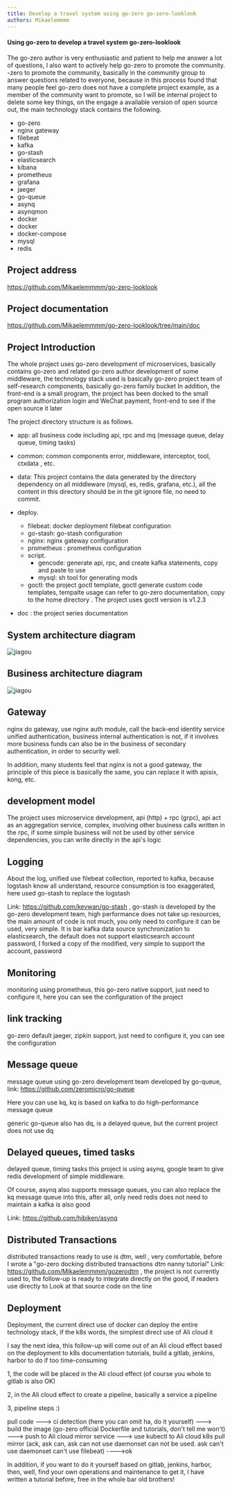 ```yaml
---
title: Develop a travel system using go-zero go-zero-looklook
authors: Mikaelemmmm
---
```



#### Using go-zero to develop a travel system go-zero-looklook



The go-zero author is very enthusiastic and patient to help me answer a lot of questions, I also want to actively help go-zero to promote the community. -zero to promote the community, basically in the community group to answer questions related to everyone, because in this process found that many people feel go-zero does not have a complete project example, as a member of the community want to promote, so I will be internal project to delete some key things, on the engage a available version of open source out, the main technology stack contains the following.

- go-zero
- nginx gateway
- filebeat
- kafka
- go-stash
- elasticsearch
- kibana
- prometheus
- grafana
- jaeger
- go-queue
- asynq
- asynqmon
- docker
- docker
- docker-compose
- mysql
- redis



## Project address

https://github.com/Mikaelemmmm/go-zero-looklook



## Project documentation
https://github.com/Mikaelemmmm/go-zero-looklook/tree/main/doc



## Project Introduction

The whole project uses go-zero development of microservices, basically contains go-zero and related go-zero author development of some middleware, the technology stack used is basically go-zero project team of self-research components, basically go-zero family bucket
In addition, the front-end is a small program, the project has been docked to the small program authorization login and WeChat payment, front-end to see if the open source it later



The project directory structure is as follows.


- app: all business code including api, rpc and mq (message queue, delay queue, timing tasks)

- common: common components error, middleware, interceptor, tool, ctxdata , etc.

- data: This project contains the data generated by the directory dependency on all middleware (mysql, es, redis, grafana, etc.), all the content in this directory should be in the git ignore file, no need to commit.

- deploy.

    - filebeat: docker deployment filebeat configuration
    - go-stash: go-stash configuration
    - nginx: nginx gateway configuration
    - prometheus : prometheus configuration
    - script.
        - gencode: generate api, rpc, and create kafka statements, copy and paste to use
        - mysql: sh tool for generating mods
    - goctl: the project goctl template, goctl generate custom code templates, tempalte usage can refer to go-zero documentation, copy to the home directory .
      The project uses goctl version is v1.2.3

- doc : the project series documentation



## System architecture diagram

![jiagou](../../resource/gozerolooklook.png)

## Business architecture diagram

![jiagou](../../resource/looklook-service.jpg)


## Gateway

nginx do gateway, use nginx auth module, call the back-end identity service unified authentication, business internal authentication is not, if it involves more business funds can also be in the business of secondary authentication, in order to security well.

In addition, many students feel that nginx is not a good gateway, the principle of this piece is basically the same, you can replace it with apisix, kong, etc.



## development model

The project uses microservice development, api (http) + rpc (grpc), api act as an aggregation service, complex, involving other business calls written in the rpc, if some simple business will not be used by other service dependencies, you can write directly in the api's logic



## Logging

About the log, unified use filebeat collection, reported to kafka, because logstash know all understand, resource consumption is too exaggerated, here used go-stash to replace the logstash

Link: https://github.com/kevwan/go-stash , go-stash is developed by the go-zero development team, high performance does not take up resources, the main amount of code is not much, you only need to configure it can be used, very simple. It is bar kafka data source synchronization to elasticsearch, the default does not support elasticsearch account password, I forked a copy of the modified, very simple to support the account, password



## Monitoring

monitoring using prometheus, this go-zero native support, just need to configure it, here you can see the configuration of the project



## link tracking

go-zero default jaeger, zipkin support, just need to configure it, you can see the configuration



## Message queue

message queue using go-zero development team developed by go-queue, link: https://github.com/zeromicro/go-queue

Here you can use kq, kq is based on kafka to do high-performance message queue

generic go-queue also has dq, is a delayed queue, but the current project does not use dq



## Delayed queues, timed tasks

delayed queue, timing tasks this project is using asynq, google team to give redis development of simple middleware.

Of course, asynq also supports message queues, you can also replace the kq message queue into this, after all, only need redis does not need to maintain a kafka is also good

Link: https://github.com/hibiken/asynq



## Distributed Transactions

distributed transactions ready to use is dtm, well , very comfortable, before I wrote a "go-zero docking distributed transactions dtm nanny tutorial" Link: https://github.com/Mikaelemmmm/gozerodtm , the project is not currently used to, the follow-up is ready to integrate directly on the good, if readers use directly to Look at that source code on the line



## Deployment

Deployment, the current direct use of docker can deploy the entire technology stack, if the k8s words, the simplest direct use of Ali cloud it

I say the next idea, this follow-up will come out of an Ali cloud effect based on the deployment to k8s documentation tutorials, build a gitlab, jenkins, harbor to do if too time-consuming

1, the code will be placed in the Ali cloud effect (of course you whole to gitlab is also OK)

2, in the Ali cloud effect to create a pipeline, basically a service a pipeline

3, pipeline steps :)

pull code ---> ci detection (here you can omit ha, do it yourself) ---> build the image (go-zero official Dockerfile and tutorials, don't tell me won't) ---> push to Ali cloud mirror service ---> use kubectl to Ali cloud k8s pull mirror (ack, ask can, ask can not use daemonset can not be used. ask can't use daemonset can't use filebeat) ---->ok



In addition, if you want to do it yourself based on gitlab, jenkins, harbor, then, well, find your own operations and maintenance to get it, I have written a tutorial before, free in the whole bar old brothers!
